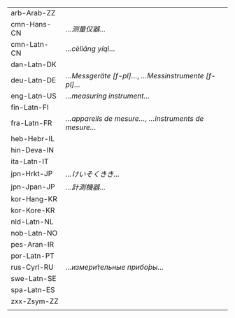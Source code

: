 | | |
|-|-|
| arb-Arab-ZZ |  |
| cmn-Hans-CN | _…测量仪器…_ |
| cmn-Latn-CN | _…cèliáng yíqì…_ |
| dan-Latn-DK |  |
| deu-Latn-DE | _…Messgeräte [f-pl]…_, _…Messinstrumente [f-pl]…_ |
| eng-Latn-US | _…measuring instrument…_ |
| fin-Latn-FI |  |
| fra-Latn-FR | _…appareils de mesure…_, _…instruments de mesure…_ |
| heb-Hebr-IL |  |
| hin-Deva-IN |  |
| ita-Latn-IT |  |
| jpn-Hrkt-JP | _…けいそくきき…_ |
| jpn-Jpan-JP | _…計測機器…_ |
| kor-Hang-KR |  |
| kor-Kore-KR |  |
| nld-Latn-NL |  |
| nob-Latn-NO |  |
| pes-Aran-IR |  |
| por-Latn-PT |  |
| rus-Cyrl-RU | _…измери́тельные прибо́ры…_ |
| swe-Latn-SE |  |
| spa-Latn-ES |  |
| zxx-Zsym-ZZ |  |
|  |  |
